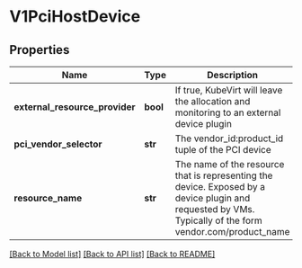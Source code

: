 # V1PciHostDevice

## Properties
Name | Type | Description | Notes
------------ | ------------- | ------------- | -------------
**external_resource_provider** | **bool** | If true, KubeVirt will leave the allocation and monitoring to an external device plugin | [optional] 
**pci_vendor_selector** | **str** | The vendor_id:product_id tuple of the PCI device | [default to '']
**resource_name** | **str** | The name of the resource that is representing the device. Exposed by a device plugin and requested by VMs. Typically of the form vendor.com/product_name | [default to '']

[[Back to Model list]](../README.md#documentation-for-models) [[Back to API list]](../README.md#documentation-for-api-endpoints) [[Back to README]](../README.md)


